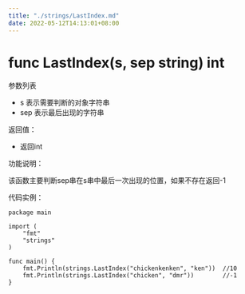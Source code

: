 ```yaml
---
title: "./strings/LastIndex.md"
date: 2022-05-12T14:13:01+08:00
---
```

# func LastIndex(s, sep string) int

参数列表

- s 表示需要判断的对象字符串
- sep 表示最后出现的字符串

返回值：

- 返回int

功能说明：

该函数主要判断sep串在s串中最后一次出现的位置，如果不存在返回-1 

代码实例：

	package main
	
	import (
		"fmt"
		"strings"
	)
	
	func main() {
		fmt.Println(strings.LastIndex("chickenkenken", "ken"))  //10
		fmt.Println(strings.LastIndex("chicken", "dmr"))        //-1
	}